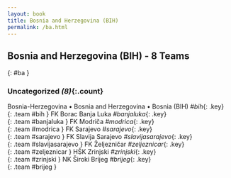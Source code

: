 ```yaml
---
layout: book
title: Bosnia and Herzegovina (BIH)
permalink: /ba.html
---
```


## Bosnia and Herzegovina (BIH) - 8 Teams
{: #ba }









### Uncategorized _(8)_{:.count}

Bosnia-Herzegovina • Bosnia and Herzegovina • Bosnia  (BIH)  _#bih_{: .key} <br>
{: .team #bih }
FK Borac Banja Luka   _#banjaluka_{: .key} <br>
{: .team #banjaluka }
FK Modriča   _#modrica_{: .key} <br>
{: .team #modrica }
FK Sarajevo   _#sarajevo_{: .key} <br>
{: .team #sarajevo }
FK Slavija Sarajevo   _#slavijasarajevo_{: .key} <br>
{: .team #slavijasarajevo }
FK Željezničar   _#zeljeznicar_{: .key} <br>
{: .team #zeljeznicar }
HŠK Zrinjski   _#zrinjski_{: .key} <br>
{: .team #zrinjski }
NK Široki Brijeg   _#brijeg_{: .key} <br>
{: .team #brijeg }


 
